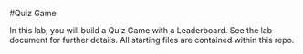 #Quiz Game

In this lab, you will build a Quiz Game with a Leaderboard.
See the lab document for further details. All starting files are contained within this repo.
